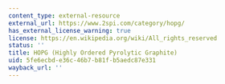 ```yaml
---
content_type: external-resource
external_url: https://www.2spi.com/category/hopg/
has_external_license_warning: true
license: https://en.wikipedia.org/wiki/All_rights_reserved
status: ''
title: HOPG (Highly Ordered Pyrolytic Graphite)
uid: 5fe6ecbd-e36c-46b7-b81f-b5aedc87e331
wayback_url: ''
---
```

